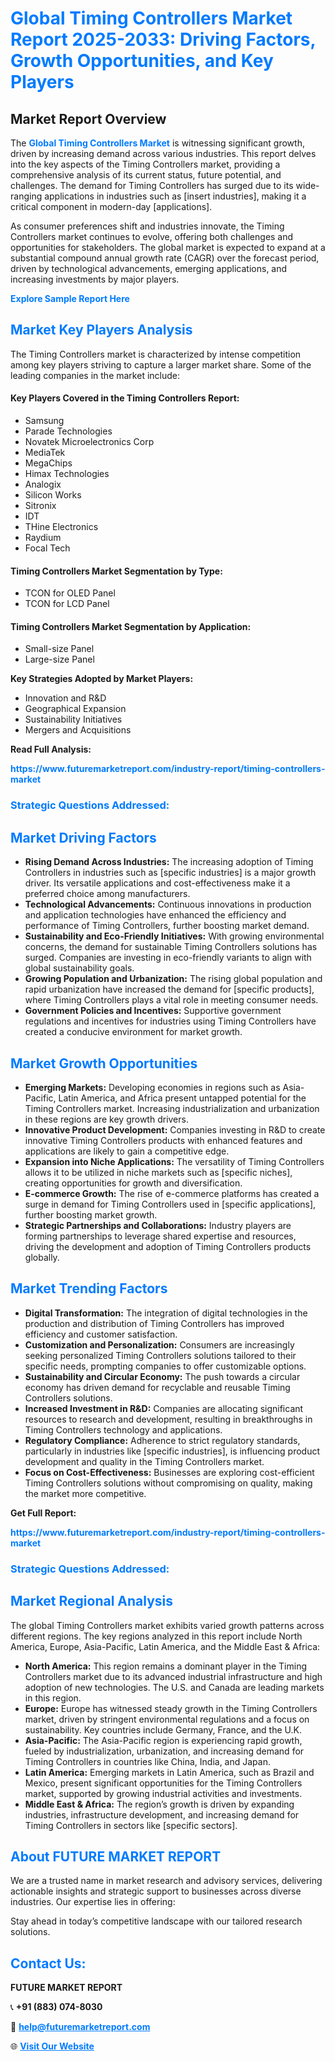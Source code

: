 <h1 style="color: #007BFF;">Global Timing Controllers Market Report 2025-2033: Driving Factors, Growth Opportunities, and Key Players</h1>

<section id="overview">
<h2>Market Report Overview</h2>
<p>The <a href="https://www.futuremarketreport.com/industry-report/timing-controllers-market" style="color: #007BFF; text-decoration: none;"><strong>Global Timing Controllers Market</strong></a> is witnessing significant growth, driven by increasing demand across various industries. This report delves into the key aspects of the Timing Controllers market, providing a comprehensive analysis of its current status, future potential, and challenges. The demand for Timing Controllers has surged due to its wide-ranging applications in industries such as [insert industries], making it a critical component in modern-day [applications].</p>
<p>As consumer preferences shift and industries innovate, the Timing Controllers market continues to evolve, offering both challenges and opportunities for stakeholders. The global market is expected to expand at a substantial compound annual growth rate (CAGR) over the forecast period, driven by technological advancements, emerging applications, and increasing investments by major players.</p>
</section>

<section id="overview">
<p><a href="https://www.futuremarketreport.com/request-sample/reportId=26927" style="color: #007BFF; text-decoration: none;"><strong>Explore Sample Report Here</strong></a></p>
</section>

<section id="key-players">
<h2 style="color: #007BFF;">Market Key Players Analysis</h2>
<p>The Timing Controllers market is characterized by intense competition among key players striving to capture a larger market share. Some of the leading companies in the market include:</p>
<h4>Key Players Covered in the Timing Controllers Report:</h4>
<ul><li>Samsung</li><li>Parade Technologies</li><li>Novatek Microelectronics Corp</li><li>MediaTek</li><li>MegaChips</li><li>Himax Technologies</li><li>Analogix</li><li>Silicon Works</li><li>Sitronix</li><li>IDT</li><li>THine Electronics</li><li>Raydium</li><li>Focal Tech</li></ul>
<h4>Timing Controllers Market Segmentation by Type:</h4>
<ul><li>TCON for OLED Panel</li><li>TCON for LCD Panel</li></ul>

<h4>Timing Controllers Market Segmentation by Application:</h4>
<ul><li>Small-size Panel</li><li>Large-size Panel</li></ul>
<p><strong>Key Strategies Adopted by Market Players:</strong></p>
<ul>
<li>Innovation and R&D</li>
<li>Geographical Expansion</li>
<li>Sustainability Initiatives</li>
<li>Mergers and Acquisitions</li>
</ul>
</section>

<section>
<p><strong>Read Full Analysis: </strong></p><a href="https://www.futuremarketreport.com/industry-report/timing-controllers-market" style="color: #007BFF; text-decoration: none;"><strong>https://www.futuremarketreport.com/industry-report/timing-controllers-market</strong></a>
<h3 style="color: #007BFF;">Strategic Questions Addressed:</h3>
</section>

<section id="driving-factors">
<h2 style="color: #007BFF;">Market Driving Factors</h2>
<ul>
<li><strong>Rising Demand Across Industries:</strong> The increasing adoption of Timing Controllers in industries such as [specific industries] is a major growth driver. Its versatile applications and cost-effectiveness make it a preferred choice among manufacturers.</li>
<li><strong>Technological Advancements:</strong> Continuous innovations in production and application technologies have enhanced the efficiency and performance of Timing Controllers, further boosting market demand.</li>
<li><strong>Sustainability and Eco-Friendly Initiatives:</strong> With growing environmental concerns, the demand for sustainable Timing Controllers solutions has surged. Companies are investing in eco-friendly variants to align with global sustainability goals.</li>
<li><strong>Growing Population and Urbanization:</strong> The rising global population and rapid urbanization have increased the demand for [specific products], where Timing Controllers plays a vital role in meeting consumer needs.</li>
<li><strong>Government Policies and Incentives:</strong> Supportive government regulations and incentives for industries using Timing Controllers have created a conducive environment for market growth.</li>
</ul>
</section>

<section id="growth-opportunities">
<h2 style="color: #007BFF;">Market Growth Opportunities</h2>
<ul>
<li><strong>Emerging Markets:</strong> Developing economies in regions such as Asia-Pacific, Latin America, and Africa present untapped potential for the Timing Controllers market. Increasing industrialization and urbanization in these regions are key growth drivers.</li>
<li><strong>Innovative Product Development:</strong> Companies investing in R&D to create innovative Timing Controllers products with enhanced features and applications are likely to gain a competitive edge.</li>
<li><strong>Expansion into Niche Applications:</strong> The versatility of Timing Controllers allows it to be utilized in niche markets such as [specific niches], creating opportunities for growth and diversification.</li>
<li><strong>E-commerce Growth:</strong> The rise of e-commerce platforms has created a surge in demand for Timing Controllers used in [specific applications], further boosting market growth.</li>
<li><strong>Strategic Partnerships and Collaborations:</strong> Industry players are forming partnerships to leverage shared expertise and resources, driving the development and adoption of Timing Controllers products globally.</li>
</ul>
</section>

<section id="trending-factors">
<h2 style="color: #007BFF;">Market Trending Factors</h2>
<ul>
<li><strong>Digital Transformation:</strong> The integration of digital technologies in the production and distribution of Timing Controllers has improved efficiency and customer satisfaction.</li>
<li><strong>Customization and Personalization:</strong> Consumers are increasingly seeking personalized Timing Controllers solutions tailored to their specific needs, prompting companies to offer customizable options.</li>
<li><strong>Sustainability and Circular Economy:</strong> The push towards a circular economy has driven demand for recyclable and reusable Timing Controllers solutions.</li>
<li><strong>Increased Investment in R&D:</strong> Companies are allocating significant resources to research and development, resulting in breakthroughs in Timing Controllers technology and applications.</li>
<li><strong>Regulatory Compliance:</strong> Adherence to strict regulatory standards, particularly in industries like [specific industries], is influencing product development and quality in the Timing Controllers market.</li>
<li><strong>Focus on Cost-Effectiveness:</strong> Businesses are exploring cost-efficient Timing Controllers solutions without compromising on quality, making the market more competitive.</li>
</ul>
</section>

<section>
<p><strong>Get Full Report: </strong></p><a href="https://www.futuremarketreport.com/industry-report/timing-controllers-market" style="color: #007BFF; text-decoration: none;"><strong>https://www.futuremarketreport.com/industry-report/timing-controllers-market</strong></a>
<h3 style="color: #007BFF;">Strategic Questions Addressed:</h3>
</section>


<section id="regional-analysis">
<h2 style="color: #007BFF;">Market Regional Analysis</h2>
<p>The global Timing Controllers market exhibits varied growth patterns across different regions. The key regions analyzed in this report include North America, Europe, Asia-Pacific, Latin America, and the Middle East & Africa:</p>
<ul>
<li><strong>North America:</strong> This region remains a dominant player in the Timing Controllers market due to its advanced industrial infrastructure and high adoption of new technologies. The U.S. and Canada are leading markets in this region.</li>
<li><strong>Europe:</strong> Europe has witnessed steady growth in the Timing Controllers market, driven by stringent environmental regulations and a focus on sustainability. Key countries include Germany, France, and the U.K.</li>
<li><strong>Asia-Pacific:</strong> The Asia-Pacific region is experiencing rapid growth, fueled by industrialization, urbanization, and increasing demand for Timing Controllers in countries like China, India, and Japan.</li>
<li><strong>Latin America:</strong> Emerging markets in Latin America, such as Brazil and Mexico, present significant opportunities for the Timing Controllers market, supported by growing industrial activities and investments.</li>
<li><strong>Middle East & Africa:</strong> The region’s growth is driven by expanding industries, infrastructure development, and increasing demand for Timing Controllers in sectors like [specific sectors].</li>
</ul>
</section>

<footer>
<h2 style="color: #007BFF;">About FUTURE MARKET REPORT</h2>
<p>We are a trusted name in market research and advisory services, delivering actionable insights and strategic support to businesses across diverse industries. Our expertise lies in offering:</p>

<p>Stay ahead in today’s competitive landscape with our tailored research solutions.</p>

<h2 style="color: #007BFF;">Contact Us:</h2>
<p><strong>FUTURE MARKET REPORT</strong></p>
<p>📞 <strong>+91 (883) 074-8030</strong></p>
<p>📧 <strong><a href="mailto:help@futuremarketreport.com" style="color: #007BFF;">help@futuremarketreport.com</a></strong></p>
<p>🌐 <strong><a href="https://www.futuremarketreport.com/" style="color: #007BFF;">Visit Our Website</a></strong></p>
</footer>